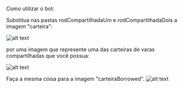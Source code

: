 Como utilizar o bot:

Substitua nas pastas rodCompartilhadaUm e rodCompartilhadaDois a imagem "carteira":

![alt text](https://github.com/cassioate/fishcrypto/blob/contaUnica/v1/readme/rodCompartilhada.png)

por uma imagem que represente uma das carteiras de varas compartilhadas que você possua:

![alt text](https://github.com/cassioate/fishcrypto/blob/contaUnica/v1/readme/Rods.png)

Faça a mesma coisa para a imagem "carteiraBorrowed".
![alt text](https://github.com/cassioate/fishcrypto/blob/contaUnica/v1/readme/rodCompartilhadaBorrowed.png)
